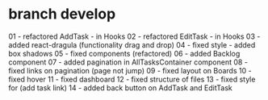 
# branch develop

01 - refactored AddTask - in Hooks 
02 - refactored EditTask - in Hooks
03 - added react-dragula (functionality drag and drop)
04 - fixed style - added box shadows
05 - fixed components (refactored)
06 - added Backlog component
07 - added pagination in AllTasksContainer component
08 - fixed links on pagination (page not jump)
09 - fixed layout on Boards
10 - fixed hover
11 - fixed dashboard
12 - fixed structure of files
13 - fixed style for (add task link)
14 - added back button on AddTask and EditTask